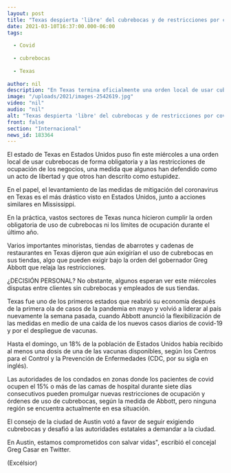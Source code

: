 ```yaml
---
layout: post
title: "Texas despierta 'libre' del cubrebocas y de restricciones por covid"
date: 2021-03-10T16:37:00.000-06:00
tags:
  
  - Covid
  
  - cubrebocas
  
  - Texas
  
author: nil
description: "En Texas termina oficialmente una orden local de usar cubrebocas de forma obligatoria, además de las restricciones de ocupación de los negocios por la pandemia de covid-19"
image: "/uploads/2021/images-2542619.jpg"
video: "nil"
audio: "nil"
alt: "Texas despierta 'libre' del cubrebocas y de restricciones por covid"
front: false
section: "Internacional"
news_id: 183364
---
```


El estado de Texas en Estados Unidos puso fin este miércoles a una orden local de usar cubrebocas de forma obligatoria y a las restricciones de ocupación de los negocios, una medida que algunos han defendido como un acto de libertad y que otros han descrito como estupidez.

En el papel, el levantamiento de las medidas de mitigación del coronavirus en Texas es el más drástico visto en Estados Unidos, junto a acciones similares en Mississippi.

En la práctica, vastos sectores de Texas nunca hicieron cumplir la orden obligatoria de uso de cubrebocas ni los límites de ocupación durante el último año.

Varios importantes minoristas, tiendas de abarrotes y cadenas de restaurantes en Texas dijeron que aún exigirían el uso de cubrebocas en sus tiendas, algo que pueden exigir bajo la orden del gobernador Greg Abbott que relaja las restricciones.

¿DECISIÓN PERSONAL?
No obstante, algunos esperan ver este miércoles disputas entre clientes sin cubrebocas y empleados de sus tiendas.

Texas fue uno de los primeros estados que reabrió su economía después de la primera ola de casos de la pandemia en mayo y volvió a liderar al país nuevamente la semana pasada, cuando Abbott anunció la flexibilización de las medidas en medio de una caída de los nuevos casos diarios de covid-19 y por el despliegue de vacunas.

Hasta el domingo, un 18% de la población de Estados Unidos había recibido al menos una dosis de una de las vacunas disponibles, según los Centros para el Control y la Prevención de Enfermedades (CDC, por su sigla en inglés).

Las autoridades de los condados en zonas donde los pacientes de covid ocupen el 15% o más de las camas de hospital durante siete días consecutivos pueden promulgar nuevas restricciones de ocupación y órdenes de uso de cubrebocas, según la medida de Abbott, pero ninguna región se encuentra actualmente en esa situación.

El consejo de la ciudad de Austin votó a favor de seguir exigiendo cubrebocas y desafió a las autoridades estatales a demandar a la ciudad.

En Austin, estamos comprometidos con salvar vidas", escribió el concejal Greg Casar en Twitter.

(Excélsior)